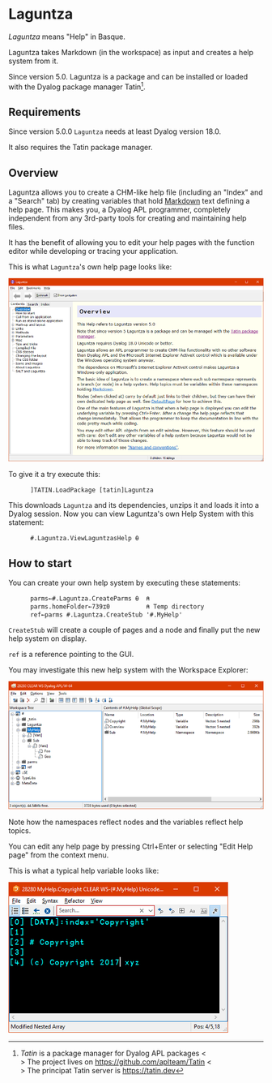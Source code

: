# Laguntza

_Laguntza_ means "Help" in Basque. 

Laguntza takes Markdown (in the workspace) as input and creates a help system from it.

Since version 5.0. Laguntza is a package and can be installed or loaded with the Dyalog package manager Tatin[^tatin].

## Requirements 

Since version 5.0.0 `Laguntza` needs at least Dyalog version 18.0.

It also requires the Tatin package manager.

## Overview 

Laguntza allows you to create a CHM-like help file (including an "Index" and a "Search" tab) by creating variables that hold [Markdown](https://daringfireball.net/projects/markdown/) text defining a help page. This makes you, a Dyalog APL programmer, completely independent from any 3rd-party tools for creating and maintaining help files. 

It has the benefit of allowing you to edit your help pages with the function editor while developing or tracing your application.

This is what `Laguntza`'s own help page looks like:

![](Images/Laguntza_01.png)

To give it a try execute this:

```
      ]TATIN.LoadPackage [tatin]Laguntza
```

This downloads `Laguntza` and its dependencies, unzips it and loads it into a Dyalog session. Now you can view Laguntza's own Help System with this statement:

```
      #.Laguntza.ViewLaguntzasHelp ⍬
```


## How to start 

You can create your own help system by executing these statements:

```
      parms←#.Laguntza.CreateParms ⍬  ⍝ 
      parms.homeFolder←739⌶0          ⍝ Temp directory
      ref←parms #.Laguntza.CreateStub '#.MyHelp'
```

`CreateStub` will create a couple of pages and a node and finally put the new help system on display.

`ref` is a reference pointing to the GUI. 

You may investigate this new help system with the Workspace Explorer:

![](Images/Laguntza_02.png)

Note how the namespaces reflect nodes and the variables reflect help topics.

You can edit any help page by pressing Ctrl+Enter or selecting "Edit Help page" from the context menu.

This is what a typical help variable looks like:

![](Images/Laguntza_03.png)


[^tatin]: _Tatin_ is a package manager for Dyalog APL packages <<br>> 
The project lives on <https://github.com/aplteam/Tatin> <<br>>
The principat Tatin server is <https://tatin.dev>